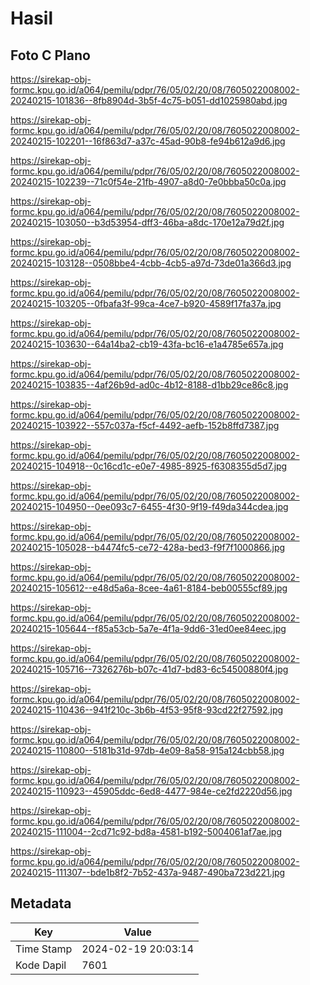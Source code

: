 # Hasil

## Foto C Plano

https://sirekap-obj-formc.kpu.go.id/a064/pemilu/pdpr/76/05/02/20/08/7605022008002-20240215-101836--8fb8904d-3b5f-4c75-b051-dd1025980abd.jpg

https://sirekap-obj-formc.kpu.go.id/a064/pemilu/pdpr/76/05/02/20/08/7605022008002-20240215-102201--16f863d7-a37c-45ad-90b8-fe94b612a9d6.jpg

https://sirekap-obj-formc.kpu.go.id/a064/pemilu/pdpr/76/05/02/20/08/7605022008002-20240215-102239--71c0f54e-21fb-4907-a8d0-7e0bbba50c0a.jpg

https://sirekap-obj-formc.kpu.go.id/a064/pemilu/pdpr/76/05/02/20/08/7605022008002-20240215-103050--b3d53954-dff3-46ba-a8dc-170e12a79d2f.jpg

https://sirekap-obj-formc.kpu.go.id/a064/pemilu/pdpr/76/05/02/20/08/7605022008002-20240215-103128--0508bbe4-4cbb-4cb5-a97d-73de01a366d3.jpg

https://sirekap-obj-formc.kpu.go.id/a064/pemilu/pdpr/76/05/02/20/08/7605022008002-20240215-103205--0fbafa3f-99ca-4ce7-b920-4589f17fa37a.jpg

https://sirekap-obj-formc.kpu.go.id/a064/pemilu/pdpr/76/05/02/20/08/7605022008002-20240215-103630--64a14ba2-cb19-43fa-bc16-e1a4785e657a.jpg

https://sirekap-obj-formc.kpu.go.id/a064/pemilu/pdpr/76/05/02/20/08/7605022008002-20240215-103835--4af26b9d-ad0c-4b12-8188-d1bb29ce86c8.jpg

https://sirekap-obj-formc.kpu.go.id/a064/pemilu/pdpr/76/05/02/20/08/7605022008002-20240215-103922--557c037a-f5cf-4492-aefb-152b8ffd7387.jpg

https://sirekap-obj-formc.kpu.go.id/a064/pemilu/pdpr/76/05/02/20/08/7605022008002-20240215-104918--0c16cd1c-e0e7-4985-8925-f6308355d5d7.jpg

https://sirekap-obj-formc.kpu.go.id/a064/pemilu/pdpr/76/05/02/20/08/7605022008002-20240215-104950--0ee093c7-6455-4f30-9f19-f49da344cdea.jpg

https://sirekap-obj-formc.kpu.go.id/a064/pemilu/pdpr/76/05/02/20/08/7605022008002-20240215-105028--b4474fc5-ce72-428a-bed3-f9f7f1000866.jpg

https://sirekap-obj-formc.kpu.go.id/a064/pemilu/pdpr/76/05/02/20/08/7605022008002-20240215-105612--e48d5a6a-8cee-4a61-8184-beb00555cf89.jpg

https://sirekap-obj-formc.kpu.go.id/a064/pemilu/pdpr/76/05/02/20/08/7605022008002-20240215-105644--f85a53cb-5a7e-4f1a-9dd6-31ed0ee84eec.jpg

https://sirekap-obj-formc.kpu.go.id/a064/pemilu/pdpr/76/05/02/20/08/7605022008002-20240215-105716--7326276b-b07c-41d7-bd83-6c54500880f4.jpg

https://sirekap-obj-formc.kpu.go.id/a064/pemilu/pdpr/76/05/02/20/08/7605022008002-20240215-110436--941f210c-3b6b-4f53-95f8-93cd22f27592.jpg

https://sirekap-obj-formc.kpu.go.id/a064/pemilu/pdpr/76/05/02/20/08/7605022008002-20240215-110800--5181b31d-97db-4e09-8a58-915a124cbb58.jpg

https://sirekap-obj-formc.kpu.go.id/a064/pemilu/pdpr/76/05/02/20/08/7605022008002-20240215-110923--45905ddc-6ed8-4477-984e-ce2fd2220d56.jpg

https://sirekap-obj-formc.kpu.go.id/a064/pemilu/pdpr/76/05/02/20/08/7605022008002-20240215-111004--2cd71c92-bd8a-4581-b192-5004061af7ae.jpg

https://sirekap-obj-formc.kpu.go.id/a064/pemilu/pdpr/76/05/02/20/08/7605022008002-20240215-111307--bde1b8f2-7b52-437a-9487-490ba723d221.jpg


## Metadata

| Key        | Value               |
| ---------- | ------------------- |
| Time Stamp | 2024-02-19 20:03:14 |
| Kode Dapil | 7601                |



